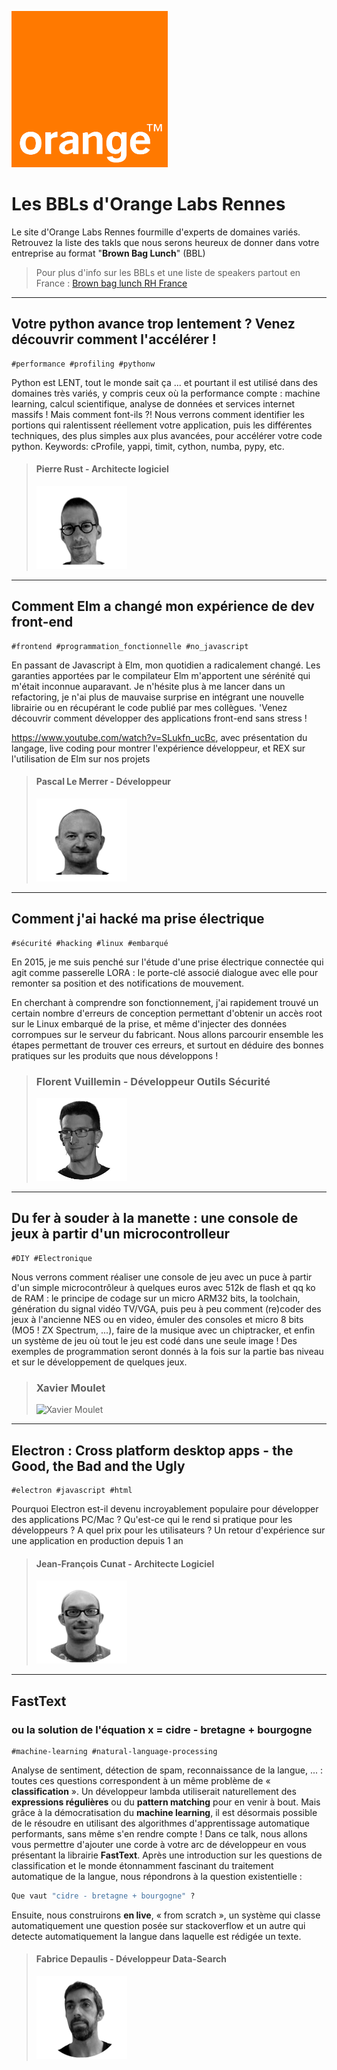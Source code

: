 
![Orange Logo](images/orange.png)

# Les BBLs d'Orange Labs Rennes

Le site d'Orange Labs Rennes fourmille d'experts de domaines variés. Retrouvez la liste des takls que nous serons heureux de donner dans votre entreprise au format "**Brown Bag Lunch**" (BBL)

> Pour plus d'info sur les BBLs et une liste de speakers partout en France : [Brown bag lunch RH France](http://www.brownbaglunch.fr/rh/)

---

## Votre python avance trop lentement ? Venez découvrir comment l'accélérer !
```
#performance #profiling #pythonw
``` 

Python est LENT, tout le monde sait ça ... et pourtant il est utilisé dans des domaines très variés, y compris ceux où la performance compte : machine learning, calcul scientifique, analyse de données et services internet massifs ! Mais comment font-ils ?! Nous verrons comment identifier les portions qui ralentissent réellement votre application, puis les différentes techniques, des plus simples aux plus avancées, pour accélérer votre code python. Keywords: cProfile, yappi, timit, cython, numba, pypy, etc.

> #### Pierre Rust - Architecte logiciel
> 
> ![Pierre Rust](images/pierre_rust.png)

---

## Comment Elm a changé mon expérience de dev front-end
```
#frontend #programmation_fonctionnelle #no_javascript
```

En passant de Javascript à Elm, mon quotidien a radicalement changé. Les garanties apportées par le compilateur Elm m'apportent une sérénité qui m'était inconnue auparavant. Je n'hésite plus à me lancer dans un refactoring, je n'ai plus de mauvaise surprise en intégrant une nouvelle librairie ou en récupérant le code publié par mes collègues. 'Venez découvrir comment développer des applications front-end sans stress ! 

https://www.youtube.com/watch?v=SLukfn_ucBc, avec présentation du langage, live coding pour montrer l'expérience développeur, et REX sur l'utilisation de Elm sur nos projets

> #### Pascal Le Merrer - Développeur
>
> ![Pascal Le Merrer](images/pascal_le_merrer.png)


---
## Comment j'ai hacké ma prise électrique
```
#sécurité #hacking #linux #embarqué
```

En 2015, je me suis penché sur l'étude d'une prise électrique connectée qui agit comme passerelle LORA : le porte-clé associé dialogue avec elle pour remonter sa position et des notifications de mouvement.

En cherchant à comprendre son fonctionnement, j'ai rapidement trouvé un certain nombre d'erreurs de conception permettant d'obtenir un accès root sur le Linux embarqué de la prise, et même d'injecter des données corrompues sur le serveur du fabricant. Nous allons parcourir ensemble les étapes permettant de trouver ces erreurs, et surtout en déduire des bonnes pratiques sur les produits que nous développons !

> ### Florent Vuillemin - Développeur Outils Sécurité
>
> ![Florent Vuillemin](images/florent_vuillemin.png)


---
## Du fer à souder à la manette : une console de jeux à partir d'un microcontrolleur
```
#DIY #Electronique
```

Nous verrons comment réaliser une console de jeu avec un puce à partir d'un simple microcontrôleur à quelques euros avec 512k de flash et qq ko de RAM : le principe de codage sur un micro ARM32 bits, la toolchain, génération du signal vidéo TV/VGA, puis peu à peu comment (re)coder des jeux à l'ancienne NES ou en video, émuler des consoles et micro 8 bits (MO5 ! ZX Spectrum, ...), faire de la musique avec un chiptracker, et enfin un système de jeu où tout le jeu est codé dans une seule image ! Des exemples de programmation seront donnés à la fois sur la partie bas niveau et sur le développement de quelques jeux.

> ### Xavier Moulet
>
> ![Xavier Moulet](images/xavier_moulet.png)

---

## Electron : Cross platform desktop apps - the Good, the Bad and the Ugly
```
#electron #javascript #html
```

Pourquoi Electron est-il devenu incroyablement populaire pour développer des applications PC/Mac ? Qu'est-ce qui le rend si pratique pour les développeurs ? A quel prix pour les utilisateurs ? Un retour d'expérience sur une application en production depuis 1 an

> #### Jean-François Cunat - Architecte Logiciel
>
> ![Jean-François Cunat](images/jean_francois_cunat.png)


---
## FastText
### ou la solution de l'équation x = cidre - bretagne + bourgogne
```
#machine-learning #natural-language-processing
```

Analyse de sentiment, détection de spam, reconnaissance de la langue, ... : toutes ces questions correspondent à un même problème de « **classification** ». Un développeur lambda utiliserait naturellement des **expressions régulières** ou du **pattern matching** pour en venir à bout. Mais grâce à la démocratisation du **machine learning**, il est désormais possible de le résoudre en utilisant des algorithmes d'apprentissage automatique performants, sans même s'en rendre compte !
Dans ce talk, nous allons vous permettre d'ajouter une corde à votre arc de développeur en vous présentant la librairie **FastText**.
Après une introduction sur les questions de classification et le monde étonnamment fascinant du traitement automatique de la langue, nous répondrons à la question existentielle :

```python
Que vaut "cidre - bretagne + bourgogne" ?
```

Ensuite, nous construirons **en live**, « from scratch », un système qui classe automatiquement une question posée sur stackoverflow et un autre qui detecte automatiquement la langue dans laquelle est rédigée un texte.

> #### Fabrice Depaulis - Développeur Data-Search
>
> ![Fabrice Depaulis](images/fabrice_depaulis.png)
